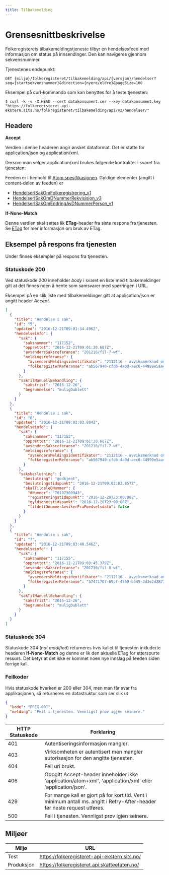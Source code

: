 ```yaml
---
title: Tilbakemelding
---
```


# Grensesnittbeskrivelse
Folkeregisterets tilbakemeldingstjeneste tilbyr en hendelsesfeed med informasjon om status på innsendinger. Den kan navigeres gjennom sekvensnummer. 

Tjenestenes endepunkt:

`GET {miljø}/folkeregisteret/tilbakemelding/api/{versjon}/hendelser?seq={startsekvensnummer}&direction={nyere/eldre}&pageSize=100`

Eksempel på curl-kommando som kan benyttes for å teste tjenesten:

`$ curl -k -v -X HEAD --cert datakonsument.cer --key datakonsument.key "https://folkeregisteret-api-ekstern.sits.no/folkregisteret/tilbakemelding/api/v2/hendelser/"`

## Headere

**Accept**

Verdien i denne headeren angir ønsket dataformat. Det er støtte for application/json og application/xml.

Dersom man velger application/xml brukes følgende kontrakter i svaret fra tjenesten:

Feeden er i henhold til [Atom spesifikasjonen](http://www.ietf.org/rfc/rfc4287.txt). Gyldige elementer (angitt i content-delen av feeden) er 
* [HendelserISakOmFolkeregistrering_v1](../kontrakter/HendelserISakOmFolkeregistrering_1.0.xsd)
* [HendelserISakOmDNummerRekvisisjon_v3](../kontrakter/HendelserISakOmDNummerRekvisisjon_3.0.xsd)
* [HendelserISakOmEndringAvDNummerPerson_v1](../kontrakter/HendelserISakOmEndringAvDNummerPerson_1.0.xsd)

**If-None-Match**

Denne verdien skal settes lik **ETag**-header fra siste respons fra tjenesten. Se [ETag](https://developer.mozilla.org/en-US/docs/Web/HTTP/Headers/ETag) for mer informasjon om bruk av ETag.

## Eksempel på respons fra tjenesten
Under finnes eksempler på respons fra tjenesten.

### Statuskode 200
Ved statuskode 200 inneholder *body* i svaret en liste med tilbakemeldinger gitt at det finnes noen å hente som samsvarer med spørringen i URL.

Eksempel på en slik liste med tilbakemeldinger gitt at application/json er angitt header *Accept*.
```json
[
  {
    "title": "Hendelse i sak",
    "id": "5",
    "updated": "2016-12-21T09:01:34.496Z",
    "hendelseinfo": {
      "sak": {
        "saksnummer": "117152",
        "opprettet": "2016-12-21T09:01:30.687Z",
        "avsendersSaksreferanse": "201216/fil-7-wf",
        "meldingsreferanse": {
          "avsendersMeldingsidentifikator": "2112116 - avviksmerknad om dublett og merknad om forkortet navn",
          "folkeregisterReferanse": "ab567940-cfd6-4a0d-aec6-44999e5aa4b1"
        }
      },
      "sakTilManuellBehandling": {
        "saksfrist": "2016-12-26",
        "begrunnelse": "muligDublett"
      }
    }
  },
  {
    "title": "Hendelse i sak",
    "id": "6",
    "updated": "2016-12-21T09:02:03.884Z",
    "hendelseinfo": {
      "sak": {
        "saksnummer": "117152",
        "opprettet": "2016-12-21T09:01:30.687Z",
        "avsendersSaksreferanse": "201216/fil-7-wf",
        "meldingsreferanse": {
          "avsendersMeldingsidentifikator": "2112116 - avviksmerknad om dublett og merknad om forkortet navn",
          "folkeregisterReferanse": "ab567940-cfd6-4a0d-aec6-44999e5aa4b1"
        }
      },
      "saksbeslutning": {
        "beslutning": "godkjent",
        "beslutningstidspunkt": "2016-12-21T09:02:03.857Z",
        "skalTildeleDNummer": {
          "dNummer": "70107300943",
          "registreringstidspunkt": "2016-12-20T23:00:00Z",
          "gyldighetstidspunkt": "2016-12-20T23:00:00Z",
          "tildeltDnummerAvvikerFraFoedselsdato": false
        }
      }
    }
  },
  {
    "title": "Hendelse i sak",
    "id": "7",
    "updated": "2016-12-21T09:03:48.546Z",
    "hendelseinfo": {
      "sak": {
        "saksnummer": "117155",
        "opprettet": "2016-12-21T09:03:45.379Z",
        "avsendersSaksreferanse": "201216/fil-8-wf",
        "meldingsreferanse": {
          "avsendersMeldingsidentifikator": "2112116 - avviksmerknad om dublett og merknad om forkortet navn",
          "folkeregisterReferanse": "57471707-69cf-4759-b549-3d3e2d2873fa"
        }
      },
      "sakTilManuellBehandling": {
        "saksfrist": "2016-12-26",
        "begrunnelse": "muligDublett"
      }
    }
  }
]
```

### Statuskode 304
Statuskode 304 (_not modified_) returneres hvis kallet til tjenesten inkluderte headeren **If-None-Match** og denne er lik den aktuelle ETag for etterspurte ressurs. Det betyr at det ikke er kommet noen nye innslag på feeden siden forrige kall.

### Feilkoder
Hvis statuskode hverken er 200 eller 304, men man får svar fra applikasjonen, så returneres en datastruktur som ser slik ut

```json
{
  "kode": "FREG-001",
  "melding": "Feil i tjenesten. Vennligst prøv igjen seinere."
}
```

| HTTP Statuskode |  Forklaring |
|----------|-------|
| 401 | Autentiseringsinformasjon mangler. |
| 403 | Virksomheten er autentisert men mangler autorisasjon for den angitte tjenesten. |
| 404 | Feil uri brukt. |
| 406 | Oppgitt Accept-header inneholder ikke 'application/atom+xml', 'application/xml' eller 'application/json'. |
| 429 | For mange kall er gjort på for kort tid. Vent i minimum antall ms. angitt i Retry-After-header før neste request utføres. |
| 500 | Feil i tjenesten. Vennligst prøv igjen seinere. |

## Miljøer

| Miljø | URL | 
|-------|-----|
| Test | https://folkeregisteret-api-ekstern.sits.no/ | 
| Produksjon | https://folkeregisteret.api.skatteetaten.no/ |  
